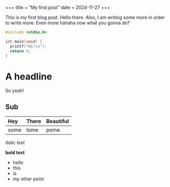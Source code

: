 +++
title = "My first post"
date = 2024-11-27
+++

This is my first blog post. Hello there. Also, I am writing some more in order to write more. Even more hahaha now what you gonna do?

<!-- more -->

```c
#include <stdio.h>

int main(void) {
  printf("Hi!\n");
  return 0;
}
```

# A headline

So yeah!

## Sub

| Hey | There | Beautiful |
|:-|:-|:-|
|some | lome | pome |

*italic text*

**bold text**

- hello
- this
- is
- my other point
